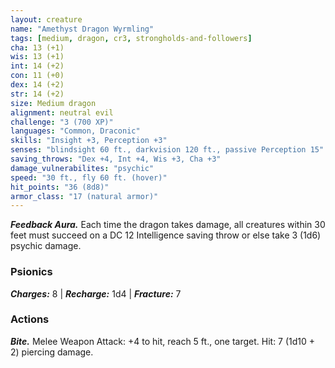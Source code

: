 ```yaml
---
layout: creature
name: "Amethyst Dragon Wyrmling"
tags: [medium, dragon, cr3, strongholds-and-followers]
cha: 13 (+1)
wis: 13 (+1)
int: 14 (+2)
con: 11 (+0)
dex: 14 (+2)
str: 14 (+2)
size: Medium dragon
alignment: neutral evil
challenge: "3 (700 XP)"
languages: "Common, Draconic"
skills: "Insight +3, Perception +3"
senses: "blindsight 60 ft., darkvision 120 ft., passive Perception 15"
saving_throws: "Dex +4, Int +4, Wis +3, Cha +3"
damage_vulnerabilites: "psychic"
speed: "30 ft., fly 60 ft. (hover)"
hit_points: "36 (8d8)"
armor_class: "17 (natural armor)"
---
```


***Feedback Aura.*** Each time the dragon takes
damage, all creatures within 30 feet must succeed
on a DC 12 Intelligence saving throw or else take
3 (1d6) psychic damage.

### Psionics

***Charges:*** 8 | ***Recharge:*** 1d4 | ***Fracture:*** 7

### Actions

***Bite.*** Melee Weapon Attack: +4 to hit, reach 5 ft.,
one target. Hit: 7 (1d10 + 2) piercing damage.
